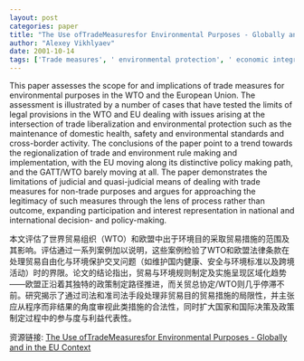 ```yaml
---
layout: post
categories: paper
title: "The Use ofTradeMeasuresfor Environmental Purposes - Globally and in the EU Context"
author: "Alexey Vikhlyaev"
date: 2001-10-14
tags: ['Trade measures', ' environmental protection', ' economic integration', ' environmental standards', ' extra-territoriality', ' national treatment', ' mutual recognition', ' dispute settlement', ' rule making and implementation', ' GATT/WTO', ' European Union']
---
```


This paper assesses the scope for and implications of trade measures for environmental purposes in the WTO and the European Union. The assessment is illustrated by a number of cases that have tested the limits of legal provisions in the WTO and EU dealing with issues arising at the intersection of trade liberalization and environmental protection such as the maintenance of domestic health, safety and environmental standards and cross-border activity. The conclusions of the paper point to a trend towards the regionalization of trade and environment rule making and implementation, with the EU moving along its distinctive policy making path, and the GATT/WTO barely moving at all. The paper demonstrates the limitations of judicial and quasi-judicial means of dealing with trade measures for non-trade purposes and argues for approaching the legitimacy of such measures through the lens of process rather than outcome, expanding participation and interest representation in national and international decision- and policy-making.

本文评估了世界贸易组织（WTO）和欧盟中出于环境目的采取贸易措施的范围及其影响。评估通过一系列案例加以说明，这些案例检验了WTO和欧盟法律条款在处理贸易自由化与环境保护交叉问题（如维护国内健康、安全与环境标准以及跨境活动）时的界限。论文的结论指出，贸易与环境规则制定及实施呈现区域化趋势——欧盟正沿着其独特的政策制定路径推进，而关贸总协定/WTO则几乎停滞不前。研究揭示了通过司法和准司法手段处理非贸易目的贸易措施的局限性，并主张应从程序而非结果的角度审视此类措施的合法性，同时扩大国家和国际决策及政策制定过程中的参与度与利益代表性。

资源链接: [The Use ofTradeMeasuresfor Environmental Purposes - Globally and in the EU Context](https://papers.ssrn.com/sol3/papers.cfm?abstract_id=286697)
